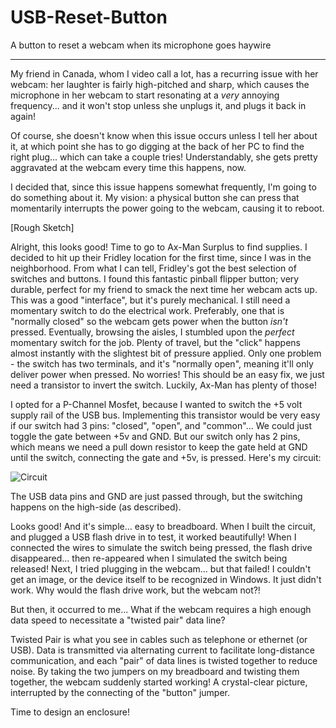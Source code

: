 # USB-Reset-Button
A button to reset a webcam when its microphone goes haywire

___

My friend in Canada, whom I video call a lot, has a recurring issue with her webcam: her laughter is fairly high-pitched and sharp, which causes the microphone in her webcam to start resonating at a *very* annoying frequency... and it won't stop unless she unplugs it, and plugs it back in again!

Of course, she doesn't know when this issue occurs unless I tell her about it, at which point she has to go digging at the back of her PC to find the right plug... which can take a couple tries! Understandably, she gets pretty aggravated at the webcam every time this happens, now.

I decided that, since this issue happens somewhat frequently, I'm going to do something about it. My vision: a physical button she can press that momentarily interrupts the power going to the webcam, causing it to reboot.

[Rough Sketch]

Alright, this looks good! Time to go to Ax-Man Surplus to find supplies. I decided to hit up their Fridley location for the first time, since I was in the neighborhood. From what I can tell, Fridley's got the best selection of switches and buttons. I found this fantastic pinball flipper button; very durable, perfect for my friend to smack the next time her webcam acts up. This was a good "interface", but it's purely mechanical. I still need a momentary switch to do the electrical work. Preferably, one that is "normally closed" so the webcam gets power when the button *isn't* pressed. Eventually, browsing the aisles, I stumbled upon the *perfect* momentary switch for the job. Plenty of travel, but the "click" happens almost instantly with the slightest bit of pressure applied. Only one problem - the switch has two terminals, and it's "normally open", meaning it'll only deliver power when pressed. No worries! This should be an easy fix, we just need a transistor to invert the switch. Luckily, Ax-Man has plenty of those!

I opted for a P-Channel Mosfet, because I wanted to switch the +5 volt supply rail of the USB bus. Implementing this transistor would be very easy if our switch had 3 pins: "closed", "open", and "common"... We could just toggle the gate between +5v and GND. But our switch only has 2 pins, which means we need a pull down resistor to keep the gate held at GND until the switch, connecting the gate and +5v, is pressed. Here's my circuit:

![Circuit](https://i.imgur.com/xUzkBll.png)

The USB data pins and GND are just passed through, but the switching happens on the high-side (as described).

Looks good! And it's simple... easy to breadboard. When I built the circuit, and plugged a USB flash drive in to test, it worked beautifully! When I connected the wires to simulate the switch being pressed, the flash drive disappeared... then re-appeared when I simulated the switch being released! Next, I tried plugging in the webcam... but that failed! I couldn't get an image, or the device itself to be recognized in Windows. It just didn't work. Why would the flash drive work, but the webcam not?!

But then, it occurred to me... What if the webcam requires a high enough data speed to necessitate a "twisted pair" data line?

Twisted Pair is what you see in cables such as telephone or ethernet (or USB). Data is transmitted via alternating current to facilitate long-distance communication, and each "pair" of data lines is twisted together to reduce noise. By taking the two jumpers on my breadboard and twisting them together, the webcam suddenly started working! A crystal-clear picture, interrupted by the connecting of the "button" jumper.

Time to design an enclosure!
